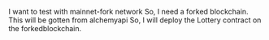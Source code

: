 I want to test with mainnet-fork network
So, I need a forked blockchain. This will be gotten from alchemyapi
So, I will deploy the Lottery contract on the forkedblockchain.
